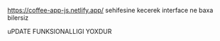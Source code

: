 
https://coffee-app-js.netlify.app/    sehifesine kecerek interface ne baxa bilersiz

uPDATE FUNKSIONALLIGI YOXDUR
